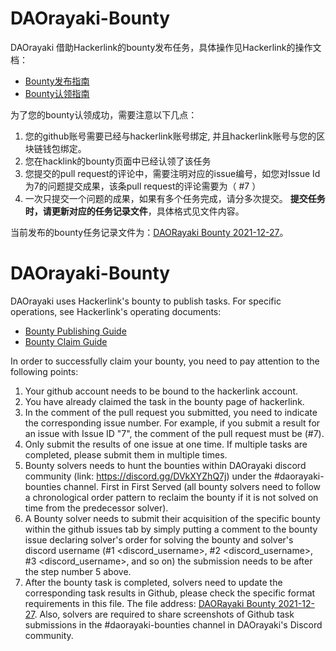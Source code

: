 # DAOrayaki-Bounty
DAOrayaki 借助Hackerlink的bounty发布任务，具体操作见Hackerlink的操作文档：
- [Bounty发布指南](https://hackerlink.io/blog/bountyfa-bu-zhi-nan/)
- [Bounty认领指南](https://hackerlink.io/blog/hackerlink-bountyren-ling-zhi-nan/)

为了您的bounty认领成功，需要注意以下几点：

1. 您的github账号需要已经与hackerlink账号绑定, 并且hackerlink账号与您的区块链钱包绑定。
2. 您在hacklink的bounty页面中已经认领了该任务
3. 您提交的pull request的评论中，需要注明对应的issue编号，如您对Issue Id 为7的问题提交成果，该条pull request的评论需要为（ #7 ）
4. 一次只提交一个问题的成果，如果有多个任务完成，请分多次提交。
<b>提交任务时，请更新对应的任务记录文件</b>，具体格式见文件内容。

当前发布的bounty任务记录文件为：[DAORayaki Bounty 2021-12-27](https://github.com/DAOrayaki/DAOrayaki-Bounty/blob/main/DAORayaki%20Bounty%202021-12-27)。

# DAOrayaki-Bounty

DAOrayaki uses Hackerlink's bounty to publish tasks. For specific operations, see Hackerlink's operating documents:
- [Bounty Publishing Guide](https://hackerlink.io/blog/bountyfa-bu-zhi-nan/)
- [Bounty Claim Guide](https://hackerlink.io/blog/hackerlink-bountyren-ling-zhi-nan/)

In order to successfully claim your bounty, you need to pay attention to the following points:

1. Your github account needs to be bound to the hackerlink account.
2. You have already claimed the task in the bounty page of hackerlink.
3. In the comment of the pull request you submitted, you need to indicate the corresponding issue number. For example, if you submit a result for an issue with Issue ID "7", the comment of the pull request must be (#7).
4. Only submit the results of one issue at one time. If multiple tasks are completed, please submit them in multiple times.
5. Bounty solvers needs to hunt the bounties within DAOrayaki discord community (link: https://discord.gg/DVkXYZhQ7j) under the #daorayaki-bounties channel. First in First Served (all bounty solvers need to follow a chronological order pattern to reclaim the bounty if it is not solved on time from the predecessor solver).   
6. A Bounty solver needs to submit their acquisition of the specific bounty within the github issues tab by simply putting a comment to the bounty issue declaring solver's order for solving the bounty and solver's discord username (#1 <discord_username>, #2 <discord_username>, #3 <discord_username>, and so on) the submission needs to be after the step number 5 above.
7. After the bounty task is completed, solvers need to update the corresponding task results in Github, please check the specific format requirements in this file. The file address: [DAORayaki Bounty 2021-12-27](https://github.com/DAOrayaki/DAOrayaki-Bounty/blob/main/DAORayaki%20Bounty%202021-12-27). Also, solvers are required to share screenshots of Github task submissions in the #daorayaki-bounties channel in DAOrayaki's Discord community.


